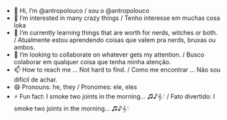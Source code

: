 - 👋 Hi, I’m @antropolouco / sou o @antropolouco
- 👀 I’m interested in many crazy things / Tenho interesse em muchas cosa loka
- 🌱 I’m currently learning things that are worth for nerds, witches or both. / Atualmente estou aprendendo coisas que valem pra nerds, bruxas ou ambos.
- 💞️ I’m looking to collaborate on whatever gets my attention. / Busco colaborar em qualquer coisa que tenha minha atenção.
- 📫 How to reach me ... Not hard to find. / Como me encontrar ... Não sou difícil de achar.
- 😄 Pronouns: he, they / Pronomes: ele, eles
- ⚡ Fun fact: I smoke two joints in the morning...  ♫♪𝄞⨾𓍢 / Fato divertido: I smoke two joints in the morning...  ♫♪𝄞⨾𓍢

<!---
antropolouco/antropolouco is a ✨ special ✨ repository because its `README.md` (this file) appears on your GitHub profile.
You can click the Preview link to take a look at your changes.
--->
